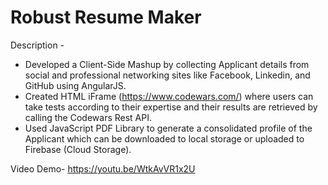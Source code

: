 # Robust Resume Maker

Description - 
* Developed a Client-Side Mashup by collecting Applicant details from social and professional networking sites like Facebook, Linkedin, and GitHub using AngularJS.
* Created HTML iFrame (https://www.codewars.com/) where users can take tests according to their expertise and their results are retrieved by calling the Codewars Rest API.
* Used JavaScript PDF Library to generate a consolidated profile of the Applicant which can be downloaded to local storage or uploaded to Firebase (Cloud Storage).

Video Demo- https://youtu.be/WtkAvVR1x2U
